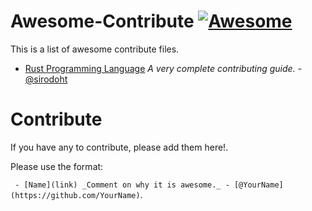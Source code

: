 # Awesome-Contribute [![Awesome](https://cdn.rawgit.com/sindresorhus/awesome/d7305f38d29fed78fa85652e3a63e154dd8e8829/media/badge.svg)](https://github.com/sindresorhus/awesome)

This is a list of awesome contribute files.

 - [Rust Programming Language](https://github.com/rust-lang/rust/blob/master/CONTRIBUTING.md) _A very complete contributing guide._ - [@sirodoht](https://github.com/sirodoht)

# Contribute

If you have any to contribute, please add them here!.

Please use the format:

  ` - [Name](link) _Comment on why it is awesome._ - [@YourName](https://github.com/YourName)`.